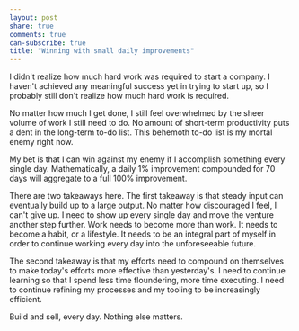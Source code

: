 ```yaml
---
layout: post
share: true
comments: true
can-subscribe: true
title: "Winning with small daily improvements"
---
```


I didn't realize how much hard work was required to start a company. I haven't achieved any meaningful success yet in trying to start up, so I probably still don't realize how much hard work is required.

No matter how much I get done, I still feel overwhelmed by the sheer volume of work I still need to do. No amount of short-term productivity puts a dent in the long-term to-do list. This behemoth to-do list is my mortal enemy right now.

My bet is that I can win against my enemy if I accomplish something every single day. Mathematically, a daily 1% improvement compounded for 70 days will aggregate to a full 100% improvement.

There are two takeaways here. The first takeaway is that steady input can eventually build up to a large output. No matter how discouraged I feel, I can't give up. I need to show up every single day and move the venture another step further. Work needs to become more than work. It needs to become a habit, or a lifestyle. It needs to be an integral part of myself in order to continue working every day into the unforeseeable future.

The second takeaway is that my efforts need to compound on themselves to make today's efforts more effective than yesterday's. I need to continue learning so that I spend less time floundering, more time executing. I need to continue refining my processes and my tooling to be increasingly efficient.

Build and sell, every day. Nothing else matters.